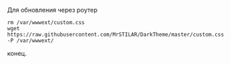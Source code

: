 Для обновления через роутер

    rm /var/wwwext/custom.css
    wget https://raw.githubusercontent.com/MrSTILAR/DarkTheme/master/custom.css -P /var/wwwext/

конец.
